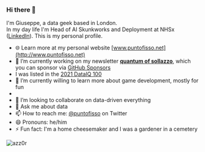 ### Hi there 👋

I'm Giuseppe, a data geek based in London.  
In my day life I'm Head of AI Skunkworks and Deployment at NHSx ([LinkedIn](linkedin.com/in/giuseppesollazzo/)). This is my personal profile.



- 🌐 Learn more at my personal website [www.puntofisso.net](http://www.puntofisso.net)
- 🔭 I’m currently working on my newsletter [**quantum of sollazzo**](http://puntofisso.net/newsletter), which you can sponsor via [GitHub Sponsors](https://github.com/sponsors/puntofisso)
- I was listed in the [2021 DataIQ 100](https://www.dataiq.co.uk/dataiq100-2021/profile/giuseppe-sollazzo-head-of-ai-skunkworks-and-deployment-nhsx)
- 🌱 I’m currently willing to learn more about game development, mostly for fun
- 
- 👯 I’m looking to collaborate on data-driven everything
- 💬 Ask me about data
- 📫 How to reach me: [@puntofisso](http://twitter.com/puntofisso) on Twitter
- 😄 Pronouns: he/him
- ⚡ Fun fact: I'm a home cheesemaker and I was a gardener in a cemetery


<p align="left"> <img src="https://komarev.com/ghpvc/?username=puntofisso" alt="azz0r" /> </p>

<!--
**puntofisso/puntofisso** is a ✨ _special_ ✨ repository because its `README.md` (this file) appears on your GitHub profile.

Here are some ideas to get you started:

- 🔭 I’m currently working on ...
- 🌱 I’m currently learning ...
- 👯 I’m looking to collaborate on ...
- 🤔 I’m looking for help with ...
- 💬 Ask me about ...
- 📫 How to reach me: ...
- 😄 Pronouns: ...
- ⚡ Fun fact: ...
-->
